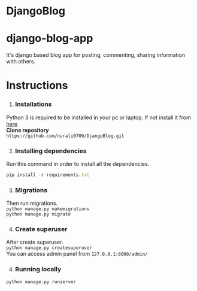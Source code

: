 # DjangoBlog
# django-blog-app
It's django based blog app for posting, commenting, sharing information with others.
  
# Instructions 

1) ### Installations
  Python 3 is required to be installed in your pc or laptop. 
  If not install it from [here](https://www.python.org) <br>
  **Clone repository** <br>
  `https://github.com/nurali0709/DjangoBlog.git`<br>
  
2) ### Installing dependencies 
  Run this command in order to install all the dependencies.<br>
  ```JavaScript
  pip install -r requirements.txt
  ```
  
3) ### Migrations 
  Then run migrations. <br>
  `python manage.py makemigrations`<br>
  `python manage.py migrate`
  
4) ### Create superuser
  After create superuser. <br>
  `python manage.py createsuperuser` <br>
  You can access admin panel from `127.0.0.1:8000/admin/`

4) ### Running locally
  `python manage.py runserver` 
